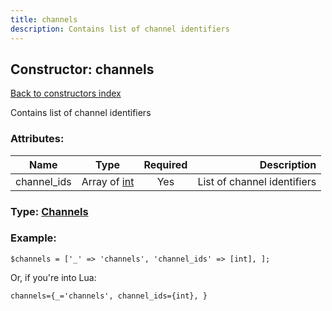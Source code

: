 ```yaml
---
title: channels
description: Contains list of channel identifiers
---
```

## Constructor: channels  
[Back to constructors index](index.md)



Contains list of channel identifiers

### Attributes:

| Name     |    Type       | Required | Description |
|----------|:-------------:|:--------:|------------:|
|channel\_ids|Array of [int](../constructors/int.md) | Yes|List of channel identifiers|



### Type: [Channels](../types/Channels.md)


### Example:

```
$channels = ['_' => 'channels', 'channel_ids' => [int], ];
```  

Or, if you're into Lua:  


```
channels={_='channels', channel_ids={int}, }

```


